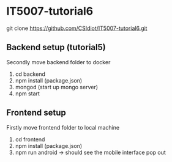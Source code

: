 # IT5007-tutorial6

git clone https://github.com/CSIdiot/IT5007-tutorial6.git

## Backend setup (tutorial5)
Secondly move backend folder to docker
1. cd backend
2. npm install (package.json)
3. mongod (start up mongo server)
4. npm start


## Frontend setup
Firstly move frontend folder to local machine
1. cd frontend
2. npm install (package.json)
3. npm run android -> should see the mobile interface pop out


